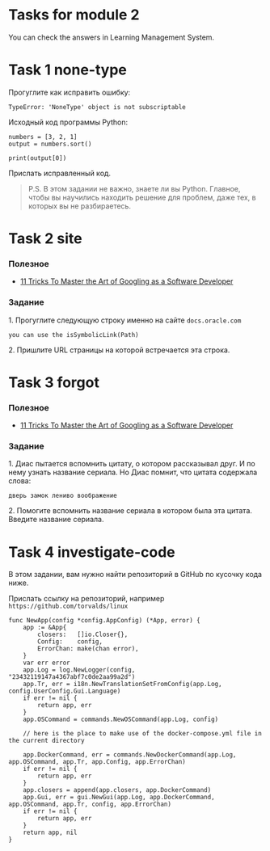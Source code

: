 <h1>Tasks for module 2</h1>

<p>You can check the answers in Learning Management System.</p>

<h1>Task 1 none-type</h1>

<p>Прогуглите как исправить ошибку:</p>

<pre>
<code>TypeError: 'NoneType' object is not subscriptable
</code></pre>

<p>Исходный код программы Python:</p>

<pre>
<code class="language-python">numbers = [3, 2, 1]
output = numbers.sort()

print(output[0])</code></pre>

<p>Прислать исправленный код.</p>

<blockquote>
<p>P.S. В этом задании не важно, знаете ли вы Python. Главное, чтобы вы научились находить решение для проблем, даже тех, в которых вы не разбираетесь.</p>
</blockquote>





<h1>Task 2 site</h1>

<h3>Полезное</h3>

<ul>
	<li><a href="https://betterprogramming.pub/11-tricks-to-master-the-art-of-googling-as-a-software-developer-2e00b7568b7d" rel="nofollow noopener noreferrer">11 Tricks To Master the Art of Googling as a Software Developer</a></li>
</ul>

<h3>Задание</h3>

<p>1. Прогуглите следующую строку именно на сайте <code>docs.oracle.com</code></p>

<pre><code>you can use the isSymbolicLink(Path)
</code></pre>

<p>2. Пришлите URL страницы на которой встречается эта строка.</p>





<h1>Task 3 forgot</h1>

<h3>Полезное</h3>

<ul>
	<li><a href="https://betterprogramming.pub/11-tricks-to-master-the-art-of-googling-as-a-software-developer-2e00b7568b7d" rel="nofollow noopener noreferrer">11 Tricks To Master the Art of Googling as a Software Developer</a></li>
</ul>

<h3>Задание</h3>

<p>1. Диас пытается вспомнить цитату, о котором рассказывал друг. И по нему узнать название сериала. Но Диас помнит, что цитата содержала слова:</p>

<pre><code>дверь замок лениво воображение
</code></pre>

<p>2. Помогите вспомнить название сериала в котором была эта цитата. Введите название сериала.</p>






<h1>Task 4 investigate-code</h1>

<p>В этом задании, вам нужно найти репозиторий в GitHub по кусочку кода ниже.</p>

<p>Прислать ссылку на репозиторий, например <code>https://github.com/torvalds/linux</code></p>

<pre><code class="language-go">func NewApp(config *config.AppConfig) (*App, error) {
	app := &amp;App{
		closers:   []io.Closer{},
		Config:    config,
		ErrorChan: make(chan error),
	}
	var err error
	app.Log = log.NewLogger(config, "23432119147a4367abf7c0de2aa99a2d")
	app.Tr, err = i18n.NewTranslationSetFromConfig(app.Log, config.UserConfig.Gui.Language)
	if err != nil {
		return app, err
	}
	app.OSCommand = commands.NewOSCommand(app.Log, config)

	// here is the place to make use of the docker-compose.yml file in the current directory

	app.DockerCommand, err = commands.NewDockerCommand(app.Log, app.OSCommand, app.Tr, app.Config, app.ErrorChan)
	if err != nil {
		return app, err
	}
	app.closers = append(app.closers, app.DockerCommand)
	app.Gui, err = gui.NewGui(app.Log, app.DockerCommand, app.OSCommand, app.Tr, config, app.ErrorChan)
	if err != nil {
		return app, err
	}
	return app, nil
}</code></pre>